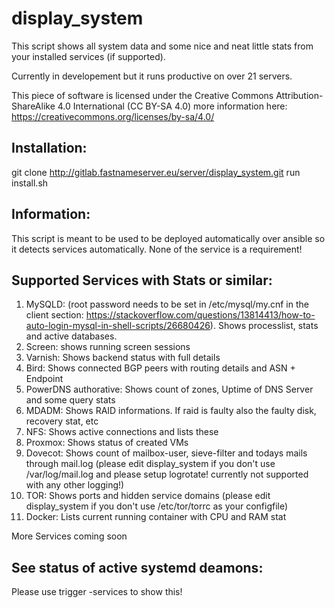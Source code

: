 # display_system

This script shows all system data and some nice and neat little stats from your installed services (if supported).

Currently in developement but it runs productive on over 21 servers.

This piece of software is licensed under the Creative Commons Attribution-ShareAlike 4.0 International (CC BY-SA 4.0) more information here: https://creativecommons.org/licenses/by-sa/4.0/

## Installation:

git clone http://gitlab.fastnameserver.eu/server/display_system.git
run install.sh

## Information:

This script is meant to be used to be deployed automatically over ansible so it detects services automatically. None of the service is a requirement!

## Supported Services with Stats or similar:


1. MySQLD: (root password needs to be set in /etc/mysql/my.cnf in the client section: https://stackoverflow.com/questions/13814413/how-to-auto-login-mysql-in-shell-scripts/26680426). Shows processlist, stats and active databases.
2. Screen: shows running screen sessions
3. Varnish: Shows backend status with full details
4. Bird: Shows connected BGP peers with routing details and ASN + Endpoint
5. PowerDNS authorative: Shows count of zones, Uptime of DNS Server and some query stats
6. MDADM: Shows RAID informations. If raid is faulty also the faulty disk, recovery stat, etc
7. NFS: Shows active connections and lists these
8. Proxmox: Shows status of created VMs
9. Dovecot: Shows count of mailbox-user, sieve-filter and todays mails through mail.log (please edit display_system if you don't use /var/log/mail.log and please setup logrotate! currently not supported with any other logging!)
10. TOR: Shows ports and hidden service domains (please edit display_system if you don't use /etc/tor/torrc as your configfile)
11. Docker: Lists current running container with CPU and RAM stat

More Services coming soon

## See status of active systemd deamons:

Please use trigger -services to show this!
